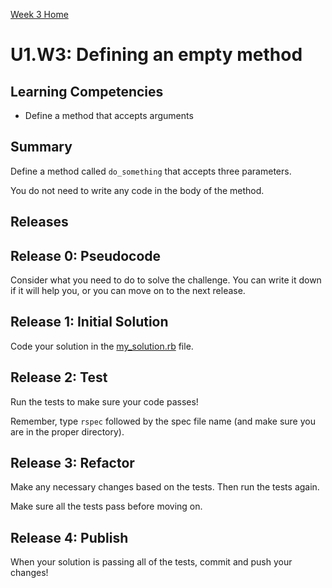 [Week 3 Home](../../)

# U1.W3: Defining an empty method

## Learning Competencies
- Define a method that accepts arguments


## Summary
Define a method called `do_something` that accepts three parameters.

You do not need to write any code in the body of the method.

## Releases

## Release 0: Pseudocode
Consider what you need to do to solve the challenge. You can write it down if it will help you, or you can move on to the next release.

## Release 1: Initial Solution
Code your solution in the [my_solution.rb](my_solution.rb) file.

## Release 2: Test
Run the tests to make sure your code passes!

Remember, type `rspec` followed by the spec file name (and make sure you are in the proper directory).

## Release 3: Refactor
Make any necessary changes based on the tests. Then run the tests again.

Make sure all the tests pass before moving on.

## Release 4: Publish
When your solution is passing all of the tests, commit and push your changes!